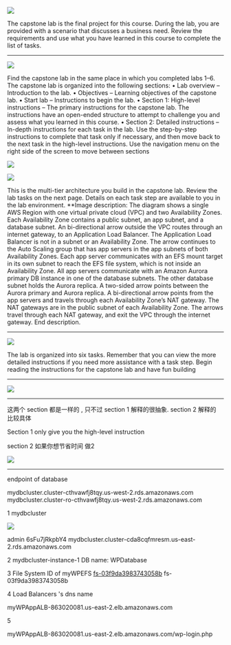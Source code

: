 


![](image/Pasted%20image%2020231023154702.png)

The capstone lab is the final project for this course.
During the lab, you are provided with a scenario that discusses a business need. Review the requirements and use what you have learned in this course to complete the list of tasks.




---


![](image/Pasted%20image%2020231004151518.png)


Find the capstone lab in the same place in which you completed labs 1–6.
The capstone lab is organized into the following sections: 
• Lab overview – Introduction to the lab.
• Objectives – Learning objectives of the capstone lab. 
• Start lab – Instructions to begin the lab. 
• Section 1: High-level instructions – The primary instructions for the capstone lab. The instructions have an open-ended structure to attempt to challenge you and assess what you learned in this course.
• Section 2: Detailed instructions – In-depth instructions for each task in the lab. Use the step-by-step instructions to complete that task only if necessary, and then move back to the next task in the high-level instructions.
Use the navigation menu on the right side of the screen to move between sections




![](image/Pasted%20image%2020231004151651.png)




![](image/Pasted%20image%2020231004151852.png)

This is the multi-tier architecture you build in the capstone lab. Review the lab tasks on the next page. Details on each task step are available to you in the lab environment.
**Image description: The diagram shows a single AWS Region with one virtual private cloud (VPC) and two Availability Zones. Each Availability Zone contains a public subnet, an app subnet, and a database subnet. An bi-directional arrow outside the VPC routes through an internet gateway, to an Application Load Balancer. The Application Load Balancer is not in a subnet or an Availability Zone. The arrow continues to the Auto Scaling group that has app servers in the app subnets of both Availability Zones. Each app server communicates with an EFS mount target in its own subnet to reach the EFS file system, which is not inside an Availability Zone. All app servers communicate with an Amazon Aurora primary DB instance in one of the database subnets. The other database subnet holds the Aurora replica. A two-sided arrow points between the Aurora primary and Aurora replica. A bi-directional arrow points from the app servers and travels through each Availability Zone’s NAT gateway. The NAT gateways are in the public subnet of each Availability Zone. The arrows travel through each NAT gateway, and exit the VPC through the internet gateway. End description.



---

![](image/Pasted%20image%2020231023154851.png)

The lab is organized into six tasks. Remember that you can view the more detailed instructions if you need more assistance with a task step.
Begin reading the instructions for the capstone lab and have fun building


----

![](image/Pasted%20image%2020231023202915.png)


--- 

这两个 section 都是一样的 , 只不过 section 1 解释的很抽象. section 2 解释的 比较具体 

Section 1 
only give you the high-level instruction 

section 2
如果你想节省时间 做2 


![](image/Pasted%20image%2020231004151527.png)


---

endpoint of database 

mydbcluster.cluster-cthvawfj8tqy.us-west-2.rds.amazonaws.com
mydbcluster.cluster-ro-cthvawfj8tqy.us-west-2.rds.amazonaws.com

1 mydbcluster

![](image/Pasted%20image%2020231023204341.png)

admin
6sFu7jRkpbY4
mydbcluster.cluster-cda8cqfmresm.us-east-2.rds.amazonaws.com


2 mydbcluster-instance-1
DB name: WPDatabase


3 File System ID of myWPEFS
[fs-03f9da3983743058b](https://us-east-2.console.aws.amazon.com/efs/home?region=us-east-2#/file-systems/fs-03f9da3983743058b)
fs-03f9da3983743058b

4 Load Balancers 's dns name

myWPAppALB-863020081.us-east-2.elb.amazonaws.com




5

myWPAppALB-863020081.us-east-2.elb.amazonaws.com/wp-login.php